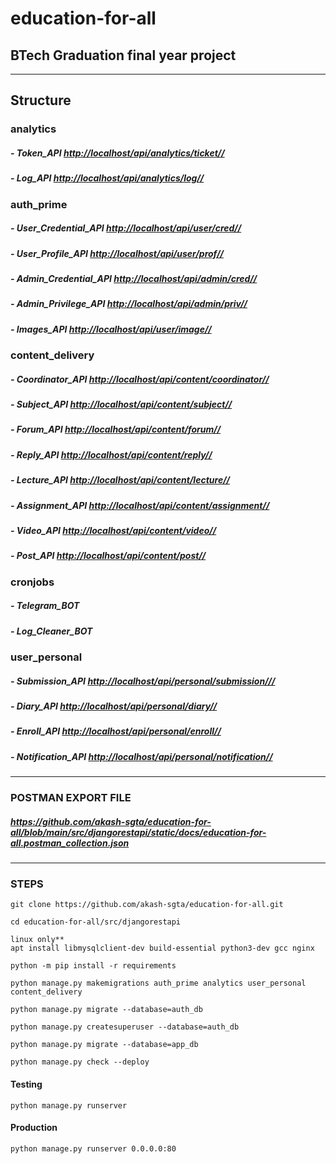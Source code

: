 # education-for-all

## BTech Graduation final year project

***

## Structure

### analytics

##### - Token_API <http://localhost/api/analytics/ticket//>

##### - Log_API <http://localhost/api/analytics/log//>

### auth_prime

##### - User_Credential_API <http://localhost/api/user/cred//>

##### - User_Profile_API <http://localhost/api/user/prof//>

##### - Admin_Credential_API <http://localhost/api/admin/cred//>

##### - Admin_Privilege_API <http://localhost/api/admin/priv//>

##### - Images_API <http://localhost/api/user/image//>

### content_delivery

##### - Coordinator_API <http://localhost/api/content/coordinator//>

##### - Subject_API <http://localhost/api/content/subject//>

##### - Forum_API <http://localhost/api/content/forum//>

##### - Reply_API <http://localhost/api/content/reply//>

##### - Lecture_API <http://localhost/api/content/lecture//>

##### - Assignment_API <http://localhost/api/content/assignment//>

##### - Video_API <http://localhost/api/content/video//>

##### - Post_API <http://localhost/api/content/post//>

### cronjobs

##### - Telegram_BOT

##### - Log_Cleaner_BOT

### user_personal

##### - Submission_API <http://localhost/api/personal/submission///>

##### - Diary_API <http://localhost/api/personal/diary//>

##### - Enroll_API <http://localhost/api/personal/enroll//>

##### - Notification_API <http://localhost/api/personal/notification//>

***

### POSTMAN EXPORT FILE

##### <https://github.com/akash-sgta/education-for-all/blob/main/src/djangorestapi/static/docs/education-for-all.postman_collection.json>

***

### STEPS

    git clone https://github.com/akash-sgta/education-for-all.git
    
    cd education-for-all/src/djangorestapi

    linux only**
    apt install libmysqlclient-dev build-essential python3-dev gcc nginx

    python -m pip install -r requirements

    python manage.py makemigrations auth_prime analytics user_personal content_delivery

    python manage.py migrate --database=auth_db

    python manage.py createsuperuser --database=auth_db
    
    python manage.py migrate --database=app_db
    
    python manage.py check --deploy

#### Testing

    python manage.py runserver

#### Production

    python manage.py runserver 0.0.0.0:80

